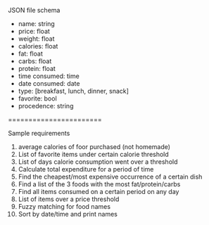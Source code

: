 JSON file schema

- name: string
- price: float
- weight: float
- calories: float
- fat: float
- carbs: float
- protein: float
- time consumed: time
- date consumed: date
- type: [breakfast, lunch, dinner, snack]
- favorite: bool
- procedence: string

=======================

Sample requirements

1.  average calories of foor purchased (not homemade)
2.  List of favorite items under certain calorie threshold
3.  List of days calorie consumption went over a threshold
4.  Calculate total expenditure for a period of time
5.  Find the cheapest/most expensive occurrence of a certain dish
6.  Find a list of the 3 foods with the most fat/protein/carbs
7.  Find all items consumed on a certain period on any day
8.  List of items over a price threshold
9.  Fuzzy matching for food names
10. Sort by date/time and print names
